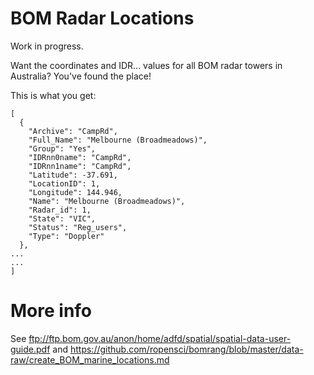 # BOM Radar Locations

Work in progress.

Want the coordinates and IDR... values for all BOM radar towers in Australia? You've found the place!

This is what you get:

```
[
  {
    "Archive": "CampRd",
    "Full_Name": "Melbourne (Broadmeadows)",
    "Group": "Yes",
    "IDRnn0name": "CampRd",
    "IDRnn1name": "CampRd",
    "Latitude": -37.691,
    "LocationID": 1,
    "Longitude": 144.946,
    "Name": "Melbourne (Broadmeadows)",
    "Radar_id": 1,
    "State": "VIC",
    "Status": "Reg_users",
    "Type": "Doppler"
  },
...
...
]
```

# More info

See ftp://ftp.bom.gov.au/anon/home/adfd/spatial/spatial-data-user-guide.pdf and https://github.com/ropensci/bomrang/blob/master/data-raw/create_BOM_marine_locations.md
